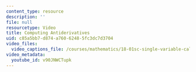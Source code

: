 ```yaml
---
content_type: resource
description: ''
file: null
resourcetype: Video
title: Computing Antiderivatives
uid: c85a5bb7-d874-a760-6248-5fc3dc7d3704
video_files:
  video_captions_file: /courses/mathematics/18-01sc-single-variable-calculus-fall-2010/unit-2-applications-of-differentiation/part-c-mean-value-theorem-antiderivatives-and-differential-equations/session-37-antiderivatives/computing-antiderivatives/v90JNWCTupk.vtt
video_metadata:
  youtube_id: v90JNWCTupk
---
```

